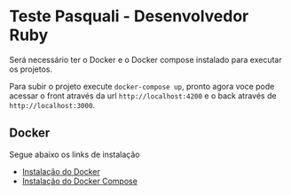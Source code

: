 # Teste Pasquali - Desenvolvedor Ruby

Será necessário ter o Docker e o Docker compose instalado para executar os projetos.

Para subir o projeto execute `docker-compose up`, pronto agora voce pode acessar o front através da url `http://localhost:4200` e o back através de `http://localhost:3000`.

## Docker

Segue abaixo os links de instalação

* [Instalação do Docker](https://docs.docker.com/install/)
* [Instalação do Docker Compose](https://docs.docker.com/compose/install/)
